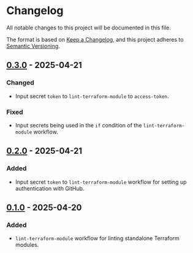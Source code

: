 # Changelog

All notable changes to this project will be documented in this file.

The format is based on [Keep a Changelog](https://keepachangelog.com/en/1.1.0/),
and this project adheres to
[Semantic Versioning](https://semver.org/spec/v2.0.0.html).

## [0.3.0] - 2025-04-21

### Changed

- Input secret `token` to `lint-terraform-module` to `access-token`.

### Fixed

- Input secrets being used in the `if` condition of the `lint-terraform-module`
  workflow.

## [0.2.0] - 2025-04-21

### Added

- Input secret `token` to `lint-terraform-module` workflow for setting up
  authentication with GitHub.

## [0.1.0] - 2025-04-20

### Added

- `lint-terraform-module` workflow for linting standalone Terraform modules.

[0.3.0]: https://github.com/visiosto/workflows/compare/v0.2.0...v0.3.0
[0.2.0]: https://github.com/visiosto/workflows/compare/v0.1.0...v0.2.0
[0.1.0]: https://github.com/visiosto/workflows/releases/tag/v0.1.0
